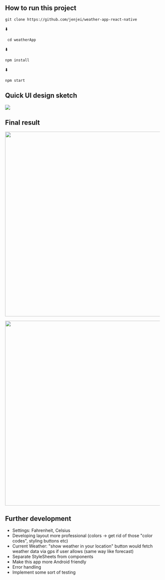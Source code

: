 ## How to run this project

``` git clone https://github.com/jenjei/weather-app-react-native ```

:arrow_down:

``` cd weatherApp```

:arrow_down:

``` npm install ```

:arrow_down:

``` npm start ```


## Quick UI design sketch

![](assets/ui-sketch-weather-app.png)

## Final result

<img src='/assets/current-weather.jpg' height='600' ></img>

<img src='/assets/forecast-screen.jpg' height='600' ></img>


## Further development

- Settings: Fahrenheit, Celsius
- Developing layout more professional (colors -> get rid of those "color codes", styling buttons etc)
- Current Weather: "show weather in your location" button would fetch weather data via gps if user allows (same way like forecast)
- Separate StyleSheets from components
- Make this app more Android friendly
- Error handling
- Implement some sort of testing